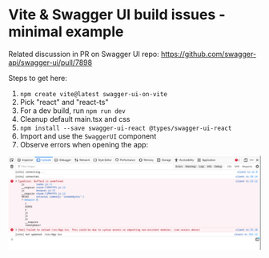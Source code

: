 # Vite & Swagger UI build issues - minimal example

Related discussion in PR on Swagger UI repo: https://github.com/swagger-api/swagger-ui/pull/7898

Steps to get here:

1. `npm create vite@latest swagger-ui-on-vite`
2. Pick "react" and "react-ts"
3. For a dev build, run `npm run dev`
4. Cleanup default main.tsx and css
5. `npm install --save swagger-ui-react @types/swagger-ui-react`
6. Import and use the `SwaggerUI` component
7. Observe errors when opening the app:

![](swagger-ui-component-error-randombytes.png)
